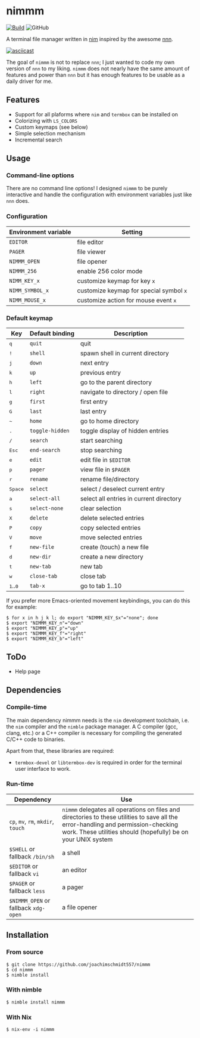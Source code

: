 # nimmm

[![Build](https://github.com/joachimschmidt557/nimmm/actions/workflows/build.yml/badge.svg)](https://github.com/joachimschmidt557/nimmm/actions/workflows/build.yml)
![GitHub](https://img.shields.io/github/license/joachimschmidt557/nimmm.svg)

A terminal file manager written in [nim](https://nim-lang.org/)
inspired by the awesome [nnn](https://github.com/jarun/nnn). 

[![asciicast](https://asciinema.org/a/aEEz3wkiAvjx2vlBZbQqxOga3.svg)](https://asciinema.org/a/aEEz3wkiAvjx2vlBZbQqxOga3)

The goal of `nimmm` is not to replace `nnn`; I just wanted to code my own
version of `nnn` to my liking. `nimmm` does not nearly have the same amount of
features and power than `nnn` but it has enough features to be usable as a daily
driver for me.

## Features

* Support for all plaforms where `nim` and `termbox` can be installed on
* Colorizing with `LS_COLORS`
* Custom keymaps (see below)
* Simple selection mechanism
* Incremental search

## Usage

### Command-line options

There are no command line options! I designed `nimmm` to be purely interactive
and handle the configuration with environment variables just like `nnn` does.

### Configuration

| Environment variable | Setting |
| --- | --- |
| `EDITOR` | file editor |
| `PAGER` | file viewer |
| `NIMMM_OPEN` | file opener |
| `NIMMM_256` | enable 256 color mode |
| `NIMM_KEY_x` | customize keymap for key `x` |
| `NIMM_SYMBOL_x` | customize keymap for special symbol `x` |
| `NIMM_MOUSE_x` | customize action for mouse event `x` |

### Default keymap

| Key | Default binding | Description |
| --- | --- | --- |
| <kbd>q</kbd> | `quit` | quit |
| <kbd>!</kbd> | `shell` | spawn shell in current directory |
| <kbd>j</kbd> | `down` | next entry |
| <kbd>k</kbd> | `up` | previous entry |
| <kbd>h</kbd> | `left` | go to the parent directory |
| <kbd>l</kbd> | `right` | navigate to directory / open file |
| <kbd>g</kbd> | `first` | first entry |
| <kbd>G</kbd> | `last` | last entry |
| <kbd>~</kbd> | `home` | go to home directory |
| <kbd>.</kbd> | `toggle-hidden` | toggle display of hidden entries |
| <kbd>/</kbd> | `search` | start searching |
| <kbd>Esc</kbd> | `end-search` | stop searching |
| <kbd>e</kbd> | `edit` | edit file in `$EDITOR` |
| <kbd>p</kbd> | `pager` | view file in `$PAGER` |
| <kbd>r</kbd> | `rename` | rename file/directory |
| <kbd>Space</kbd> | `select` | select / deselect current entry |
| <kbd>a</kbd> | `select-all` | select all entries in current directory |
| <kbd>s</kbd> | `select-none` | clear selection |
| <kbd>X</kbd> | `delete` | delete selected entries |
| <kbd>P</kbd> | `copy` | copy selected entries |
| <kbd>V</kbd> | `move` | move selected entries |
| <kbd>f</kbd> | `new-file` | create (touch) a new file |
| <kbd>d</kbd> | `new-dir` | create a new directory |
| <kbd>t</kbd> | `new-tab` | new tab |
| <kbd>w</kbd> | `close-tab` | close tab |
| <kbd>1</kbd>..<kbd>0</kbd> | `tab-x` | go to tab 1..10 |

If you prefer more Emacs-oriented movement keybindings, you can do this for
example:

``` shell
$ for x in h j k l; do export "NIMMM_KEY_$x"="none"; done
$ export "NIMMM_KEY_n"="down"
$ export "NIMMM_KEY_p"="up"
$ export "NIMMM_KEY_f"="right"
$ export "NIMMM_KEY_b"="left"
```

## ToDo

* Help page

## Dependencies

### Compile-time

The main dependency nimmm needs is the `nim` development toolchain, i.e. the
`nim` compiler and the `nimble` package manager. A C compiler (gcc, clang, etc.)
or a C++ compiler is necessary for compiling the generated C/C++ code to
binaries.

Apart from that, these libraries are required:

* `termbox-devel` or `libtermbox-dev` is required in order
for the terminal user interface to work.

### Run-time

| Dependency | Use |
| --- | --- |
| `cp`, `mv`, `rm`, `mkdir`, `touch` | `nimmm` delegates all operations on files and directories to these utilities to save all the error-handling and permission-checking work. These utilities should (hopefully) be on your UNIX system |
| `$SHELL` or fallback `/bin/sh` | a shell |
| `$EDITOR` or fallback `vi` | an editor |
| `$PAGER` or fallback `less` | a pager |
| `$NIMMM_OPEN` or fallback `xdg-open` | a file opener |

## Installation

### From source

```shell
$ git clone https://github.com/joachimschmidt557/nimmm
$ cd nimmm
$ nimble install
```

### With nimble

```shell
$ nimble install nimmm
```

### With Nix

```shell
$ nix-env -i nimmm
```
